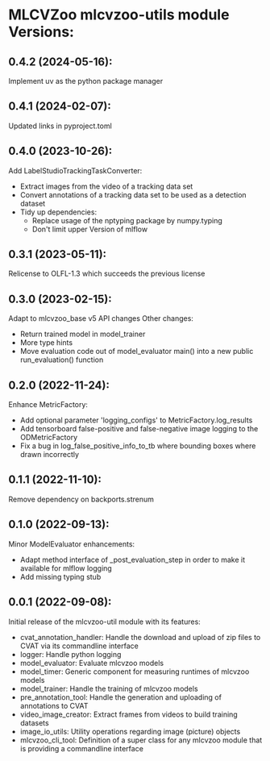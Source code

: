 # MLCVZoo mlcvzoo-utils module Versions:

0.4.2 (2024-05-16):
-------------------
Implement uv as the python package manager

0.4.1 (2024-02-07):
-------------------
Updated links in pyproject.toml

0.4.0 (2023-10-26):
-------------------
Add LabelStudioTrackingTaskConverter:
- Extract images from the video of a tracking data set
- Convert annotations of a tracking data set to be used as a detection dataset
- Tidy up dependencies:
  - Replace usage of the nptyping package by numpy.typing
  - Don't limit upper Version of mlflow

0.3.1 (2023-05-11):
-------------------
Relicense to OLFL-1.3 which succeeds the previous license

0.3.0 (2023-02-15):
------------------
Adapt to mlcvzoo_base v5 API changes
Other changes:
- Return trained model in model_trainer
- More type hints
- Move evaluation code out of model_evaluator main()
  into a new public run_evaluation() function

0.2.0 (2022-11-24):
------------------
Enhance MetricFactory:
- Add optional parameter 'logging_configs' to MetricFactory.log_results
- Add tensorboard false-positive and false-negative image logging to the ODMetricFactory
- Fix a bug in log_false_positive_info_to_tb where bounding boxes where
  drawn incorrectly

0.1.1 (2022-11-10):
------------------
Remove dependency on backports.strenum

0.1.0 (2022-09-13):
------------------
Minor ModelEvaluator enhancements:
- Adapt method interface of _post_evaluation_step in order to make it
  available for mlflow logging
- Add missing typing stub

0.0.1 (2022-09-08):
------------------
Initial release of the mlcvzoo-util module with its features:
- cvat_annotation_handler: Handle the download and upload of zip files to CVAT via its
  commandline interface
- logger: Handle python logging
- model_evaluator: Evaluate mlcvzoo models
- model_timer: Generic component for measuring runtimes of mlcvzoo models
- model_trainer: Handle the training of mlcvzoo models
- pre_annotation_tool: Handle the generation and uploading of annotations to CVAT
- video_image_creator: Extract frames from videos to build training datasets
- image_io_utils: Utility operations regarding image (picture) objects
- mlcvzoo_cli_tool: Definition of a super class for any mlcvzoo module that is
  providing a commandline interface

